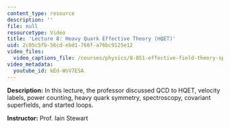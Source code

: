```yaml
---
content_type: resource
description: ''
file: null
resourcetype: Video
title: 'Lecture 8: Heavy Quark Effective Theory (HQET)'
uid: 2c05c5fb-56cd-ebd1-766f-a76bc9125e12
video_files:
  video_captions_file: /courses/physics/8-851-effective-field-theory-spring-2013/video-lectures/lecture-8-heavy-quark-effective-theory-hqet/kEd-WsV7ESA.vtt
video_metadata:
  youtube_id: kEd-WsV7ESA
---
```


**Description:** In this lecture, the professor discussed QCD to HQET, velocity labels, power counting, heavy quark symmetry, spectroscopy, covariant superfields, and started loops.

**Instructor:** Prof. Iain Stewart